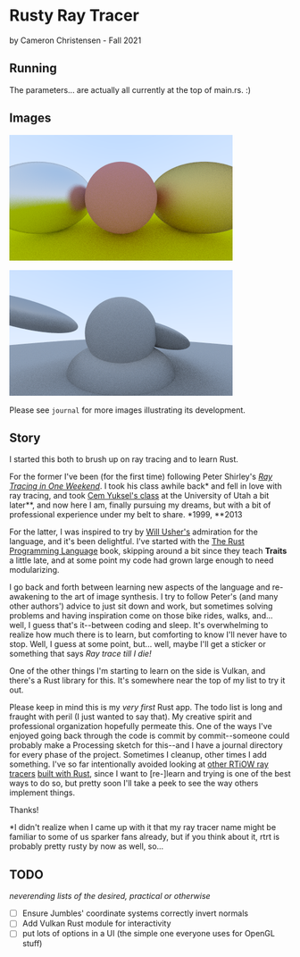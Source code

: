 # Rusty Ray Tracer
by Cameron Christensen - Fall 2021

## Running

The parameters... are actually all currently at the top of main.rs. :)

## Images

<p><img src="./journal/07-shiny/10-finally fixed reflections for both materials.png" /></p>
<p><img src="./journal/05-coordsys/23-not enough skew.png" /></p>

Please see `journal` for more images illustrating its development.

## Story

I started this both to brush up on ray tracing and to learn Rust.

For the former I've been (for the first time) following Peter Shirley's [_Ray Tracing in One Weekend_](https://raytracing.github.io/books/RayTracingInOneWeekend.html). I took his class awhile back* and fell in love with ray tracing, and took [Cem Yuksel's class](https://graphics.cs.utah.edu/courses/cs6620/fall2013) at the University of Utah a bit later**, and now here I am, finally pursuing my dreams, but with a bit of professional experience under my belt to share.
\*1999, \*\*2013

For the latter, I was inspired to try by [Will Usher's](https://www.willusher.io) admiration for the language, and it's been delightful. I've started with the [The Rust Programming Language](https://doc.rust-lang.org/stable/book/) book, skipping around a bit since they teach **Traits** a little late, and at some point my code had grown large enough to need modularizing.

I go back and forth between learning new aspects of the language and re-awakening to the art of image synthesis. I try to follow Peter's (and many other authors') advice to just sit down and work, but sometimes solving problems and having inspiration come on those bike rides, walks, and... well, I guess that's it--between coding and sleep.
It's overwhelming to realize how much there is to learn, but comforting to know I'll never have to stop. Well, I guess at some point, but... well, maybe I'll get a sticker or something that says *Ray trace till I die!*

One of the other things I'm starting to learn on the side is Vulkan, and there's a Rust library for this. It's somewhere near the top of my list to try it out.

Please keep in mind this is my _very first_ Rust app. The todo list is long and fraught with peril (I just wanted to say that). My creative spirit and professional organization hopefully permeate this. One of the ways I've enjoyed going back through the code is commit by commit--someone could probably make a Processing sketch for this--and I have a journal directory for every phase of the project. Sometimes I cleanup, other times I add something. I've so far intentionally avoided looking at [other RTiOW ray tracers](https://github.com/nya3jp/raytracing) [built with Rust](https://github.com/Twinklebear/tray_rust), since I want to [re-]learn and trying is one of the best ways to do so, but pretty soon I'll take a peek to see the way others implement things.

Thanks!

*I didn't realize when I came up with it that my ray tracer name might be familiar to some of us sparker fans already, but if you think about it, rtrt is probably pretty rusty by now as well, so...

## TODO

_neverending lists of the desired, practical or otherwise_

- [ ] Ensure Jumbles' coordinate systems correctly invert normals 
- [ ] Add Vulkan Rust module for interactivity
- [ ] put lots of options in a UI (the simple one everyone uses for OpenGL stuff)
